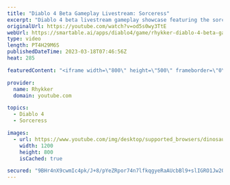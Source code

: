 ```yaml
---
title: "Diablo 4 Beta Gameplay Livestream: Sorceress"
excerpt: "Diablo 4 beta livestream gameplay showcase featuring the sorceress - barbarian, necromancer, and druid classes coming in later ..."
originalUrl: https://youtube.com/watch?v=od5s0wy3TtE
webUrl: https://smartable.ai/apps/diablo4/game/rhykker-diablo-4-beta-gameplay-livestream-sorceress/
type: video
length: PT4H29M6S
publishedDateTime: 2023-03-18T07:46:56Z
heat: 285

featuredContent: "<iframe width=\"800\" height=\"500\" frameborder=\"0\" src=\"https://www.youtube.com/embed/od5s0wy3TtE\" allow=\"accelerometer; autoplay; encrypted-media; gyroscope; picture-in-picture\" allowfullscreen></iframe>"

provider:
  name: Rhykker
  domain: youtube.com

topics:
  - Diablo 4
  - Sorceress

images:
  - url: https://www.youtube.com/img/desktop/supported_browsers/dinosaur.png
    width: 1200
    height: 800
    isCached: true

secured: "9BHr4nX9cwmIc4pk/J+8/pYeZRpor74n7lfkqgyeRaAUcbBl9+slIGRO1Jw20dcZvmSUw2T0CV8o6AQQEq8CRDYVNMUNGcjbeFu2/5ebkiU9lYtNapUcpYsKLXi2iFzajHVTg6Q/XhQhtZdyhWdtyeogg5e9fnMygbjNaFP5cqC1wS2Ia5dgseJX9rOavrVDBBYxgze7ea88F47NGiOLqFtGb96C4vQr/iSy8vZPhFa0hLvhtQBtcColhhA9ot98nz6G7uA6H4UVgDQtR3gr9jEi5WOsoPznTo0nbh1iXB1A7fl0cLEvjJcl4cKJ6ri0BkNxlRrQvHeuVrVKmFRDgdaKG104lyY2hIOkU7CsPLG3y/s9+HQa/PzDO5IUtA27F6zlxp7/jIgs4AvBJG6rQtztAzwLmt5xkProRm0Fw2s=;wZAMeG3QbJ5xF8g00vsCrA=="
---
```


